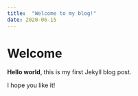 ```yaml
---
title:  "Welcome to my blog!"
date: 2020-06-15
---
```


# Welcome

**Hello world**, this is my first Jekyll blog post.

I hope you like it!
